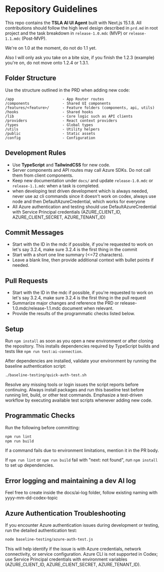 # Repository Guidelines

This repo contains the **TSLA AI UI Agent** built with Next.js 15.1.8. All contributions should follow the high level design described in `prd.md` in root project and the task breakdown in `release-1.0.mdc` (MVP) or `release-1.1.mdc` (Post-MVP).

We're on 1.0 at the moment, do not do 1.1 yet.

Also I will only ask you take on a bite size, if you finish the 1.2.3 (example) you're on, do not move onto 1.2.4 or 1.3.1.

## Folder Structure
Use the structure outlined in the PRD when adding new code:

```
/app                      - App Router routes
/components               - Shared UI components
/features/<feature>/      - Feature folders (components, api, utils)
/hooks                    - Shared hooks
/lib                      - Core logic such as API clients
/providers                - React context providers
/types                    - Global types
/utils                    - Utility helpers
/public                   - Static assets
/config                   - Configuration
```

## Development Rules
- Use **TypeScript** and **TailwindCSS** for new code.
- Server components and API routes may call Azure SDKs. Do not call them from client components.
- Keep new documentation under `docs/` and update `release-1.0.mdc` or `release-1.1.mdc` when a task is completed.
- when developing test driven development which is always needed, never use az cli commands since it doesn't work on codex, always use node and then DefaultAzureCredential, which works for everyone
- All Azure authentication and testing should use DefaultAzureCredential with Service Principal credentials (AZURE_CLIENT_ID, AZURE_CLIENT_SECRET, AZURE_TENANT_ID)

## Commit Messages
- Start with the ID in the mdc if possible, if you're requested to work on let's say 3.2.4, make sure 3.2.4 is the first thing in the commit
- Start with a short one line summary (<=72 characters).
- Leave a blank line, then provide additional context with bullet points if needed.

## Pull Requests
- Start with the ID in the mdc if possible, if you're requested to work on let's say 3.2.4, make sure 3.2.4 is the first thing in the pull request
- Summarize major changes and reference the PRD or release-1.0.mdc/release-1.1.mdc document when relevant.
- Provide the results of the programmatic checks listed below.

## Setup
Run `npm install` as soon as you open a new environment or after cloning the repository. This installs dependencies required by TypeScript builds and tests like `npm run test:ai-connection`.

After dependencies are installed, validate your environment by running the baseline authentication script:

```bash
./baseline-testing/quick-auth-test.sh
```

Resolve any missing tools or login issues the script reports before continuing. Always install packages and run this baseline test before running lint, build, or other test commands. Emphasize a test-driven workflow by executing available test scripts whenever adding new code.

## Programmatic Checks
Run the following before committing:

```bash
npm run lint
npm run build
```

If a command fails due to environment limitations, mention it in the PR body.

If `npm run lint` or `npm run build` fail with "next: not found", run `npm install` to set up dependencies.

## Error logging and maintaining a dev AI log
Feel free to create inside the docs/ai-log folder, follow existing naming with yyyy-mm-dd-codex-topic

## Azure Authentication Troubleshooting
If you encounter Azure authentication issues during development or testing, run the detailed authentication test:

```bash
node baseline-testing/azure-auth-test.js
```

This will help identify if the issue is with Azure credentials, network connectivity, or service configuration. Azure CLI is not supported in Codex; use Service Principal credentials with environment variables (AZURE_CLIENT_ID, AZURE_CLIENT_SECRET, AZURE_TENANT_ID).
